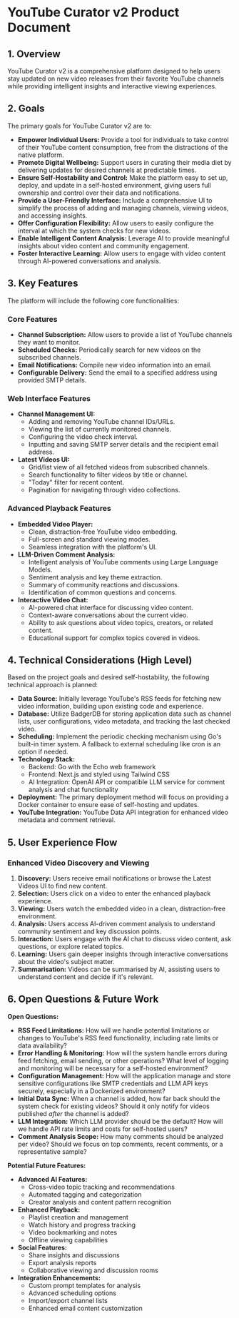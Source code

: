 # YouTube Curator v2 Product Document

## 1. Overview

YouTube Curator v2 is a comprehensive platform designed to help users stay updated on new video releases from their favorite YouTube channels while providing intelligent insights and interactive viewing experiences.

## 2. Goals

The primary goals for YouTube Curator v2 are to:

*   **Empower Individual Users:** Provide a tool for individuals to take control of their YouTube content consumption, free from the distractions of the native platform.
*   **Promote Digital Wellbeing:** Support users in curating their media diet by delivering updates for desired channels at predictable times.
*   **Ensure Self-Hostability and Control:** Make the platform easy to set up, deploy, and update in a self-hosted environment, giving users full ownership and control over their data and notifications.
*   **Provide a User-Friendly Interface:** Include a comprehensive UI to simplify the process of adding and managing channels, viewing videos, and accessing insights.
*   **Offer Configuration Flexibility:** Allow users to easily configure the interval at which the system checks for new videos.
*   **Enable Intelligent Content Analysis:** Leverage AI to provide meaningful insights about video content and community engagement.
*   **Foster Interactive Learning:** Allow users to engage with video content through AI-powered conversations and analysis.

## 3. Key Features

The platform will include the following core functionalities:

### Core Features
*   **Channel Subscription:** Allow users to provide a list of YouTube channels they want to monitor.
*   **Scheduled Checks:** Periodically search for new videos on the subscribed channels.
*   **Email Notifications:** Compile new video information into an email.
*   **Configurable Delivery:** Send the email to a specified address using provided SMTP details.

### Web Interface Features
*   **Channel Management UI:** 
    *   Adding and removing YouTube channel IDs/URLs.
    *   Viewing the list of currently monitored channels.
    *   Configuring the video check interval.
    *   Inputting and saving SMTP server details and the recipient email address.
*   **Latest Videos UI:**
    *   Grid/list view of all fetched videos from subscribed channels.
    *   Search functionality to filter videos by title or channel.
    *   "Today" filter for recent content.
    *   Pagination for navigating through video collections.

### Advanced Playback Features
*   **Embedded Video Player:**
    *   Clean, distraction-free YouTube video embedding.
    *   Full-screen and standard viewing modes.
    *   Seamless integration with the platform's UI.
*   **LLM-Driven Comment Analysis:**
    *   Intelligent analysis of YouTube comments using Large Language Models.
    *   Sentiment analysis and key theme extraction.
    *   Summary of community reactions and discussions.
    *   Identification of common questions and concerns.
*   **Interactive Video Chat:**
    *   AI-powered chat interface for discussing video content.
    *   Context-aware conversations about the current video.
    *   Ability to ask questions about video topics, creators, or related content.
    *   Educational support for complex topics covered in videos.

## 4. Technical Considerations (High Level)

Based on the project goals and desired self-hostability, the following technical approach is planned:

*   **Data Source:** Initially leverage YouTube's RSS feeds for fetching new video information, building upon existing code and experience.
*   **Database:** Utilize BadgerDB for storing application data such as channel lists, user configurations, video metadata, and tracking the last checked video.
*   **Scheduling:** Implement the periodic checking mechanism using Go's built-in timer system. A fallback to external scheduling like cron is an option if needed.
*   **Technology Stack:** 
    *   Backend: Go with the Echo web framework
    *   Frontend: Next.js and styled using Tailwind CSS
    *   AI Integration: OpenAI API or compatible LLM service for comment analysis and chat functionality
*   **Deployment:** The primary deployment method will focus on providing a Docker container to ensure ease of self-hosting and updates.
*   **YouTube Integration:** YouTube Data API integration for enhanced video metadata and comment retrieval.

## 5. User Experience Flow

### Enhanced Video Discovery and Viewing
1. **Discovery:** Users receive email notifications or browse the Latest Videos UI to find new content.
2. **Selection:** Users click on a video to enter the enhanced playback experience.
3. **Viewing:** Users watch the embedded video in a clean, distraction-free environment.
4. **Analysis:** Users access AI-driven comment analysis to understand community sentiment and key discussion points.
5. **Interaction:** Users engage with the AI chat to discuss video content, ask questions, or explore related topics.
6. **Learning:** Users gain deeper insights through interactive conversations about the video's subject matter.
7. **Summarisation:** Videos can be summarised by AI, assisting users to understand content and decide if it's relevant.

## 6. Open Questions & Future Work

**Open Questions:**

*   **RSS Feed Limitations:** How will we handle potential limitations or changes to YouTube's RSS feed functionality, including rate limits or data availability?
*   **Error Handling & Monitoring:** How will the system handle errors during feed fetching, email sending, or other operations? What level of logging and monitoring will be necessary for a self-hosted environment?
*   **Configuration Management:** How will the application manage and store sensitive configurations like SMTP credentials and LLM API keys securely, especially in a Dockerized environment?
*   **Initial Data Sync:** When a channel is added, how far back should the system check for existing videos? Should it only notify for videos published *after* the channel is added?
*   **LLM Integration:** Which LLM provider should be the default? How will we handle API rate limits and costs for self-hosted users?
*   **Comment Analysis Scope:** How many comments should be analyzed per video? Should we focus on top comments, recent comments, or a representative sample?

**Potential Future Features:**

*   **Advanced AI Features:**
    *   Cross-video topic tracking and recommendations
    *   Automated tagging and categorization
    *   Creator analysis and content pattern recognition
*   **Enhanced Playback:**
    *   Playlist creation and management
    *   Watch history and progress tracking
    *   Video bookmarking and notes
    *   Offline viewing capabilities
*   **Social Features:**
    *   Share insights and discussions
    *   Export analysis reports
    *   Collaborative viewing and discussion rooms
*   **Integration Enhancements:**
    *   Custom prompt templates for analysis
    *   Advanced scheduling options
    *   Import/export channel lists
    *   Enhanced email content customization